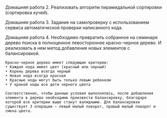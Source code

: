 Домашняя работа 2.
    Реализовать алгоритм пирамидальной сортировки (сортировка кучей). 

Домашняя работа 3.
    Задание на самопроверку с использованием сервиса автоматической проверки написанного кода.

Домашняя работа 4.
    Необходимо превратить собранное на семинаре дерево поиска в полноценное левостороннее красно-черное дерево. И реализовать в нем метод добавления новых элементов с балансировкой.

    Красно-черное дерево имеет следующие критерии:
    • Каждая нода имеет цвет (красный или черный)
    • Корень дерева всегда черный
    • Новая нода всегда красная
    • Красные ноды могут быть только левым ребенком
    • У краной ноды все дети черного цвета

    Соответственно, чтобы данные условия выполнялись, после добавления элемента в дерево необходимо произвести балансировку, благодаря которой все критерии выше станут валидными. Для балансировки существует 3 операции – левый малый поворот, правый малый поворот и смена цвета.
